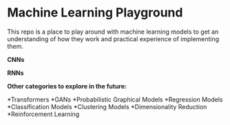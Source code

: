 # Machine Learning Playground

This repo is a place to play around with machine learning models to get an understanding of how they work and practical experience of implementing them.

**CNNs**

**RNNs**

**Other categories to explore in the future:**

*Transformers
*GANs
*Probabilistic Graphical Models
*Regression Models
*Classification Models
*Clustering Models
*Dimensionality Reduction
*Reinforcement Learning
